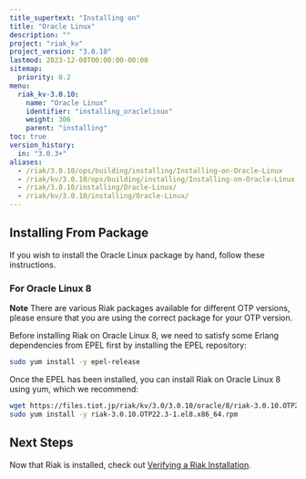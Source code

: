 ```yaml
---
title_supertext: "Installing on"
title: "Oracle Linux"
description: ""
project: "riak_kv"
project_version: "3.0.10"
lastmod: 2023-12-08T00:00:00-00:00
sitemap:
  priority: 0.2
menu:
  riak_kv-3.0.10:
    name: "Oracle Linux"
    identifier: "installing_oraclelinux"
    weight: 306
    parent: "installing"
toc: true
version_history:
  in: "3.0.3+"
aliases:
  - /riak/3.0.10/ops/building/installing/Installing-on-Oracle-Linux
  - /riak/kv/3.0.10/ops/building/installing/Installing-on-Oracle-Linux
  - /riak/3.0.10/installing/Oracle-Linux/
  - /riak/kv/3.0.10/installing/Oracle-Linux/
---
```


[install source index]: {{<baseurl>}}riak/kv/3.0.10/setup/installing/source
[install source erlang]: {{<baseurl>}}riak/kv/3.0.10/setup/installing/source/erlang
[install verify]: {{<baseurl>}}riak/kv/3.0.10/setup/installing/verify

## Installing From Package

If you wish to install the Oracle Linux package by hand, follow these
instructions.

### For Oracle Linux 8

**Note** There are various Riak packages available for different OTP versions, please ensure that you are using the correct package for your OTP version.

Before installing Riak on Oracle Linux 8, we need to satisfy some Erlang dependencies
from EPEL first by installing the EPEL repository:

```bash
sudo yum install -y epel-release
```

Once the EPEL has been installed, you can install Riak on Oracle Linux 8 using yum, which we recommend:

```bash
wget https://files.tiot.jp/riak/kv/3.0/3.0.10/oracle/8/riak-3.0.10.OTP22.3-1.el8.x86_64.rpm
sudo yum install -y riak-3.0.10.OTP22.3-1.el8.x86_64.rpm
```

## Next Steps

Now that Riak is installed, check out [Verifying a Riak Installation][install verify].

